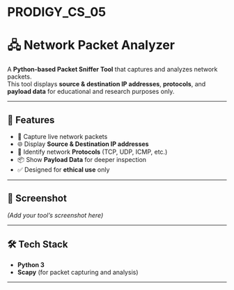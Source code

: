 # PRODIGY_CS_05
# 🖧 Network Packet Analyzer

A **Python-based Packet Sniffer Tool** that captures and analyzes network packets.  
This tool displays **source & destination IP addresses**, **protocols**, and **payload data** for educational and research purposes only.

---

## 🚀 Features
- 📡 Capture live network packets
- 🌐 Display **Source & Destination IP addresses**
- 📑 Identify network **Protocols** (TCP, UDP, ICMP, etc.)
- 📦 Show **Payload Data** for deeper inspection
- ✅ Designed for **ethical use** only

---

## 📸 Screenshot
*(Add your tool’s screenshot here)*

---

## 🛠 Tech Stack
- **Python 3**
- **Scapy** (for packet capturing and analysis)

---


